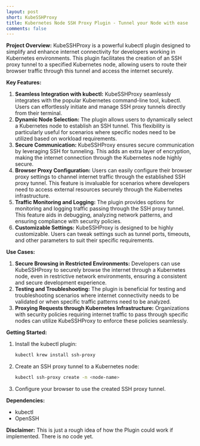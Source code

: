 ```yaml
---
layout: post
short: KubeSSHProxy
title: Kubernetes Node SSH Proxy Plugin - Tunnel your Node with ease
comments: false
---
```


**Project Overview:**
KubeSSHProxy is a powerful kubectl plugin designed to simplify and enhance internet connectivity for developers working in Kubernetes environments. This plugin facilitates the creation of an SSH proxy tunnel to a specified Kubernetes node, allowing users to route their browser traffic through this tunnel and access the internet securely.

**Key Features:**

1. **Seamless Integration with kubectl:** KubeSSHProxy seamlessly integrates with the popular Kubernetes command-line tool, kubectl. Users can effortlessly initiate and manage SSH proxy tunnels directly from their terminal.
1. **Dynamic Node Selection:** The plugin allows users to dynamically select a Kubernetes node to establish an SSH tunnel. This flexibility is particularly useful for scenarios where specific nodes need to be utilized based on workload requirements.
1. **Secure Communication:** KubeSSHProxy ensures secure communication by leveraging SSH for tunneling. This adds an extra layer of encryption, making the internet connection through the Kubernetes node highly secure.
1. **Browser Proxy Configuration:** Users can easily configure their browser proxy settings to channel internet traffic through the established SSH proxy tunnel. This feature is invaluable for scenarios where developers need to access external resources securely through the Kubernetes infrastructure.
1. **Traffic Monitoring and Logging:** The plugin provides options for monitoring and logging traffic passing through the SSH proxy tunnel. This feature aids in debugging, analyzing network patterns, and ensuring compliance with security policies.
1. **Customizable Settings:** KubeSSHProxy is designed to be highly customizable. Users can tweak settings such as tunnel ports, timeouts, and other parameters to suit their specific requirements.

**Use Cases:**

1. **Secure Browsing in Restricted Environments:** Developers can use KubeSSHProxy to securely browse the internet through a Kubernetes node, even in restrictive network environments, ensuring a consistent and secure development experience.
1. **Testing and Troubleshooting:** The plugin is beneficial for testing and troubleshooting scenarios where internet connectivity needs to be validated or when specific traffic patterns need to be analyzed.
1. **Proxying Requests through Kubernetes Infrastructure:** Organizations with security policies requiring internet traffic to pass through specific nodes can utilize KubeSSHProxy to enforce these policies seamlessly.

**Getting Started:**

1. Install the kubectl plugin:
   ```bash
   kubectl krew install ssh-proxy
   ```

2. Create an SSH proxy tunnel to a Kubernetes node:
   ```bash
   kubectl ssh-proxy create -n <node-name>
   ```

3. Configure your browser to use the created SSH proxy tunnel.

**Dependencies:**
- kubectl
- OpenSSH

**Disclaimer:** This is just a rough idea of how the Plugin could work if implemented. There is no code yet.
